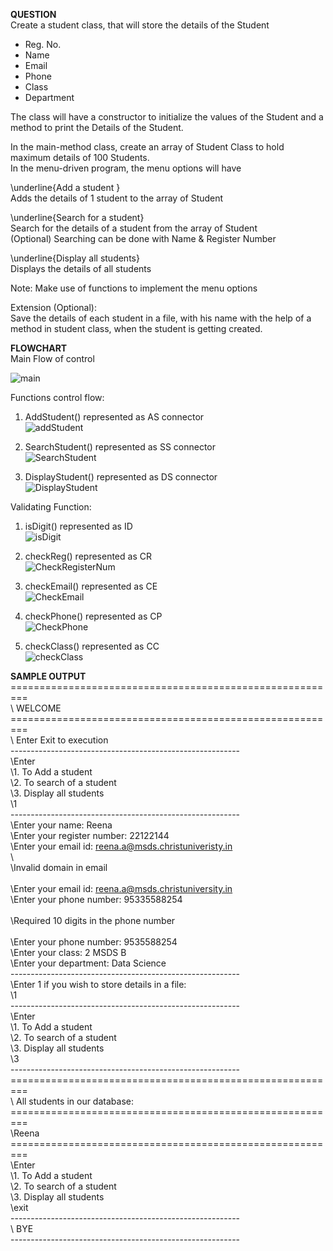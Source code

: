 **QUESTION**  
Create a student class, that will store the details of the Student  
* Reg. No.  
* Name  
* Email  
* Phone  
* Class  
* Department   

The class will have a constructor to initialize the values of the Student and a method to print the Details of the Student.  

In the main-method class, create an array of Student Class to hold maximum details of 100 Students.  
In the menu-driven program, the menu options will have  

\underline{Add a student }    
Adds the details of 1 student to the array of Student  

\underline{Search for a student}  
Search for the details of a student from the array of Student  
(Optional) Searching can be done with Name & Register Number  

\underline{Display all students}    
Displays the details of all students  

Note: Make use of functions to implement the menu options  

Extension (Optional):  
Save the details of each student in a file, with his name with the help of a method in student class, when the student is getting created.  

**FLOWCHART**   
Main Flow of control  

![main](https://user-images.githubusercontent.com/118504536/225352002-c8e5f9e9-c7d8-4d58-8a7e-26a50a05456f.png)  

Functions control flow:  
1. AddStudent() represented as AS connector  
![addStudent](https://user-images.githubusercontent.com/118504536/225360660-061c4a94-92e0-4384-b5bc-b758c95a14fa.png)

2. SearchStudent() represented as SS connector  
![SearchStudent](https://user-images.githubusercontent.com/118504536/225360728-c373b573-0bb2-4941-af47-1d09036ab312.png)

3. DisplayStudent() represented as DS connector  
![DisplayStudent](https://user-images.githubusercontent.com/118504536/225360780-6190634e-54e3-4dcf-afd7-5296dc9b9c91.png)

Validating Function:  
1. isDigit() represented as ID  
![isDigit](https://user-images.githubusercontent.com/118504536/225515363-fe6025e2-ef06-4eec-b786-908af1a9ec36.png)
  
2. checkReg() represented as CR    
![CheckRegisterNum](https://user-images.githubusercontent.com/118504536/225515971-df8dfe5d-f3f0-407b-b3ab-af6c20afe318.png)  

3. checkEmail() represented as CE   
![CheckEmail](https://user-images.githubusercontent.com/118504536/225516061-68ecf787-fd63-4b87-a53c-973c75274152.png)

4. checkPhone() represented as CP  
![CheckPhone](https://user-images.githubusercontent.com/118504536/225516111-3bc53b8f-5ae7-4bfc-991b-e6eb01c3db92.png)

5. checkClass() represented as CC  
![checkClass](https://user-images.githubusercontent.com/118504536/225516148-2ac711a8-f67d-4350-902e-8c06d7dbf53f.png)

**SAMPLE OUTPUT**  
\=========================================================  
\                          WELCOME    
\=========================================================  
\                   Enter Exit to execution    
\---------------------------------------------------------    
\Enter  
\1. To Add a student  
\2. To search of a student  
\3. Display all students  
\1      
\---------------------------------------------------------    
\Enter your name: Reena  
\Enter your register number: 22122144  
\Enter your email id: reena.a@msds.christuniveristy.in  
\  
\Invalid domain in email  
\
\Enter your email id: reena.a@msds.christuniversity.in   
\Enter your phone number: 95335588254  
\
\Required 10 digits in the phone number  
\
\Enter your phone number: 9535588254   
\Enter your class: 2 MSDS B  
\Enter your department: Data Science  
\---------------------------------------------------------  
\Enter 1 if you wish to store details in a file:  
\1  
\---------------------------------------------------------    
\Enter  
\1. To Add a student  
\2. To search of a student  
\3. Display all students  
\3    
\---------------------------------------------------------    
\=========================================================    
\          All students in our database:  
\=========================================================  
\Reena  
\=========================================================  
\Enter  
\1. To Add a student  
\2. To search of a student  
\3. Display all students  
\exit  
\---------------------------------------------------------  
\                         BYE  
\---------------------------------------------------------  
